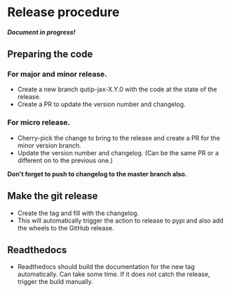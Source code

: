 # Release procedure

##### Document in progress!

## Preparing the code

###  For major and minor release.
- Create a new branch qutip-jax-X.Y.0 with the code at the state of the release.
- Create a PR to update the version number and changelog.

###  For micro release.
- Cherry-pick the change to bring to the release and create a PR for the minor version branch.
- Update the version number and changelog. (Can be the same PR or a different on to the previous one.)

**Don't forget to push to changelog to the master branch also.**

## Make the git release

- Create the tag and fill with the changelog.
- This will automatically trigger the action to release to pypi and also add the wheels to the GitHub release.

## Readthedocs

- Readthedocs should build the documentation for the new tag automatically. Can take some time. If it does not catch the release, trigger the build manually.
